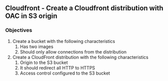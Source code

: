 ## Cloudfront - Create a Cloudfront distribution with OAC in S3 origin

### Objectives

1. Create a bucket with the following characteristics
    1. Has two images
    2. Should only allow connections from the distribution
2. Create a CloudFront distribution with the following characteristics
    1. Origin to the S3 bucket
    2. It should redirect all HTTP to HTTPS
    3. Access control configured to the S3 bucket 